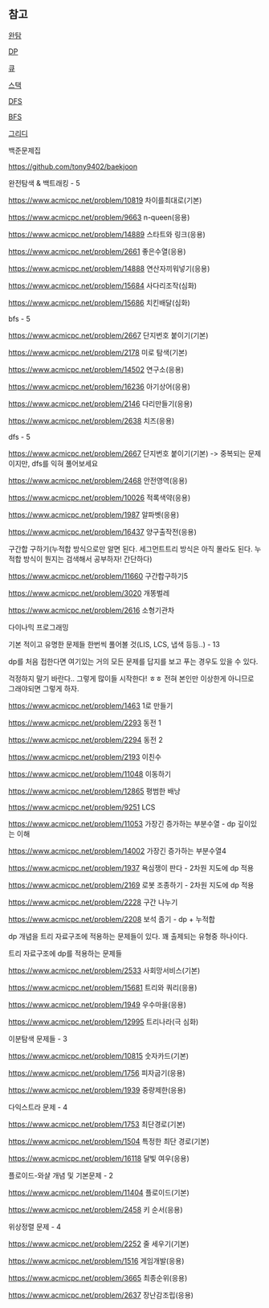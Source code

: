
## 참고

[완탐](https://blog.naver.com/kks227/220769870195)

[DP](https://blog.naver.com/kks227/220777103650)

[큐](https://blog.naver.com/kks227/220781851401)

[스택](https://blog.naver.com/kks227/220781557098)

[DFS](https://blog.naver.com/kks227/220785731077)

[BFS](https://blog.naver.com/kks227/220785747864)

[그리디](https://blog.naver.com/kks227/220775134486)



백준문제집

https://github.com/tony9402/baekjoon



완전탐색 & 백트래킹 - 5

https://www.acmicpc.net/problem/10819 차이를최대로(기본)

https://www.acmicpc.net/problem/9663 n-queen(응용)

https://www.acmicpc.net/problem/14889 스타트와 링크(응용)

https://www.acmicpc.net/problem/2661 좋은수열(응용)

https://www.acmicpc.net/problem/14888 연산자끼워넣기(응용)

https://www.acmicpc.net/problem/15684 사다리조작(심화)

https://www.acmicpc.net/problem/15686 치킨배달(심화)



bfs - 5

https://www.acmicpc.net/problem/2667 단지번호 붙이기(기본)

https://www.acmicpc.net/problem/2178 미로 탐색(기본)

https://www.acmicpc.net/problem/14502 연구소(응용)

https://www.acmicpc.net/problem/16236 아기상어(응용)

https://www.acmicpc.net/problem/2146 다리만들기(응용)

https://www.acmicpc.net/problem/2638 치즈(응용)



dfs - 5

https://www.acmicpc.net/problem/2667 단지번호 붙이기(기본) -> 중복되는 문제이지만, dfs를 익혀 풀어보세요

https://www.acmicpc.net/problem/2468 안전영역(응용)

https://www.acmicpc.net/problem/10026 적록색약(응용)

https://www.acmicpc.net/problem/1987 알파벳(응용)

https://www.acmicpc.net/problem/16437 양구출작전(응용)





구간합 구하기(누적합 방식으로만 알면 된다. 세그먼트트리 방식은 아직 몰라도 된다. 누적합 방식이 뭔지는 검색해서 공부하자! 간단하다)

https://www.acmicpc.net/problem/11660 구간합구하기5

https://www.acmicpc.net/problem/3020 개똥벌레

https://www.acmicpc.net/problem/2616 소형기관차



다이나믹 프로그래밍 

기본 적이고 유명한 문제들 한번씩 풀어볼 것(LIS, LCS, 냅색 등등..) - 13

dp를 처음 접한다면 여기있는 거의 모든 문제를 답지를 보고 푸는 경우도 있을 수 있다.

걱정하지 말기 바란다.. 그렇게 많이들 시작한다! ㅎㅎ 전혀 본인만 이상한게 아니므로 그래야되면 그렇게 하자.

https://www.acmicpc.net/problem/1463 1로 만들기

https://www.acmicpc.net/problem/2293 동전 1

https://www.acmicpc.net/problem/2294 동전 2

https://www.acmicpc.net/problem/2193 이친수

https://www.acmicpc.net/problem/11048 이동하기

https://www.acmicpc.net/problem/12865 평범한 배낭

https://www.acmicpc.net/problem/9251 LCS

https://www.acmicpc.net/problem/11053 가장긴 증가하는 부분수열 - dp 깊이있는 이해

https://www.acmicpc.net/problem/14002 가장긴 증가하는 부분수열4

https://www.acmicpc.net/problem/1937 욕심쟁이 판다 - 2차원 지도에 dp 적용

https://www.acmicpc.net/problem/2169 로봇 조종하기 - 2차원 지도에 dp 적용

https://www.acmicpc.net/problem/2228 구간 나누기

https://www.acmicpc.net/problem/2208 보석 줍기 - dp + 누적합



dp 개념을 트리 자료구조에 적용하는 문제들이 있다. 꽤 출제되는 유형중 하나이다.

트리 자료구조에 dp를 적용하는 문제들

https://www.acmicpc.net/problem/2533 사회망서비스(기본)

https://www.acmicpc.net/problem/15681 트리와 쿼리(응용)

https://www.acmicpc.net/problem/1949 우수마을(응용)

https://www.acmicpc.net/problem/12995 트리나라(극 심화)



이분탐색 문제들 - 3

https://www.acmicpc.net/problem/10815 숫자카드(기본)

https://www.acmicpc.net/problem/1756 피자굽기(응용)

https://www.acmicpc.net/problem/1939 중량제한(응용)



다익스트라 문제 - 4

https://www.acmicpc.net/problem/1753 최단경로(기본)

https://www.acmicpc.net/problem/1504 특정한 최단 경로(기본)

https://www.acmicpc.net/problem/16118 달빛 여우(응용)



플로이드-와샬 개념 및 기본문제 - 2

https://www.acmicpc.net/problem/11404 플로이드(기본)

https://www.acmicpc.net/problem/2458 키 순서(응용)



위상정렬 문제 - 4

https://www.acmicpc.net/problem/2252 줄 세우기(기본)

https://www.acmicpc.net/problem/1516 게임개발(응용)

https://www.acmicpc.net/problem/3665 최종순위(응용)

https://www.acmicpc.net/problem/2637 장난감조립(응용)
